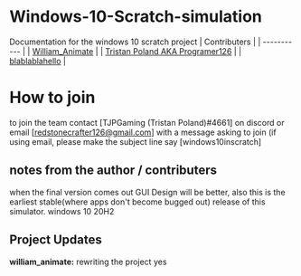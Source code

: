 

# Windows-10-Scratch-simulation
Documentation for the windows 10 scratch project
 	| Contributers |
| ----------- |
| [William_Animate](https://scratch.mit.edu/users/william_animate/) |
| [Tristan Poland AKA Programer126](https://scratch.mit.edu/users/programer126/) |
| [blablablahello](https://scratch.mit.edu/users/blablablahello/) |

# How to join
to join the team contact [TJPGaming (Tristan Poland)#4661] on discord or email [redstonecrafter126@gmail.com] with a message asking to join (if using email, please make the subject line say [windows10inscratch]

## notes from the author / contributers

when the final version comes out GUI Design will be better, also this is the earliest stable(where apps don't become bugged out) release of this simulator. windows 10 20H2



## Project Updates

**william_animate:** rewriting the project yes

